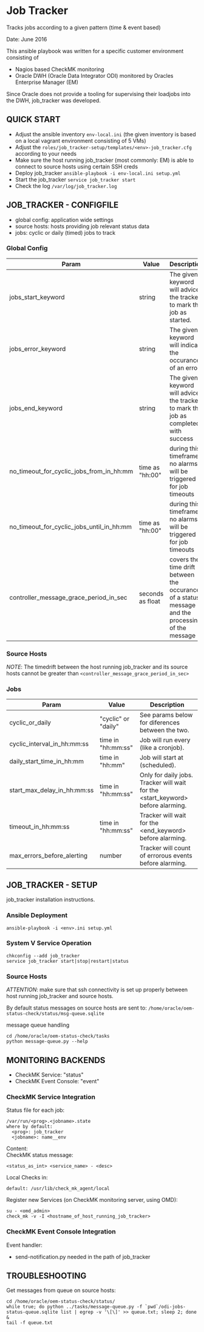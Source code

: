 # Job Tracker
Tracks jobs according to a given pattern (time & event based)

Date: June 2016

This ansible playbook was written for a specific customer environment consisting of
- Nagios based CheckMK monitoring
- Oracle DWH (Oracle Data Integrator ODI) monitored by Oracles Enterprise Manager (EM)

Since Oracle does not provide a tooling for supervising their loadjobs into the DWH, job_tracker was developed.


## QUICK START
- Adjust the ansible inventory `env-local.ini` (the given inventory is based on a local vagrant environment consisting of 5 VMs)
- Adjust the `roles/job_tracker-setup/templates/<env>-job_tracker.cfg` according to your needs
- Make sure the host running job_tracker (most commonly: EM) is able to connect to source hosts using certain SSH creds
- Deploy job_tracker `ansible-playbook -i env-local.ini setup.yml`
- Start the job_tracker `service job_tracker start`
- Check the log `/var/log/job_tracker.log`



## JOB_TRACKER - CONFIGFILE
- global config: application wide settings
- source hosts: hosts providing job relevant status data
- jobs: cyclic or daily (timed) jobs to track

### Global Config
Param | Value | Description
 --- | --- | ---
jobs_start_keyword | string | The given keyword will advice the tracker to mark the job as started.
jobs_error_keyword | string | The given keyword will indicate the occurance of an error.
jobs_end_keyword | string | The given keyword will advice the tracker to mark the job as completed with success
no_timeout_for_cyclic_jobs_from_in_hh:mm | time as "hh:00" | during this timeframe no alarms will be triggered for job timeouts
no_timeout_for_cyclic_jobs_until_in_hh:mm | time as "hh:00" | during this timeframe no alarms will be triggered for job timeouts
controller_message_grace_period_in_sec | seconds as float | covers the time drift between the occurance of a status message and the processing of the message

### Source Hosts
_NOTE_: The timedrift between the host running job_tracker and its source hosts cannot be greater than `<controller_message_grace_period_in_sec>`

### Jobs
Param | Value | Description
 --- | --- | ---
cyclic_or_daily | "cyclic" or "daily" | See params below for diferences between the two.
cyclic_interval_in_hh:mm:ss | time in "hh:mm:ss" | Job will run every <time> (like a cronjob).
daily_start_time_in_hh:mm | time in "hh:mm" | Job will start at <time>  (scheduled).
start_max_delay_in_hh:mm:ss | time in "hh:mm:ss" | Only for daily jobs. Tracker will wait <time> for the <start_keyword> before alarming.
timeout_in_hh:mm:ss | time in "hh:mm:ss" | Tracker will wait <time> for the <end_keyword> before alarming.
max_errors_before_alerting | number | Tracker will count <number> of errorous events before alarming.


## JOB_TRACKER - SETUP
job_tracker installation instructions.

### Ansible Deployment
```
ansible-playbook -i <env>.ini setup.yml
```

### System V Service Operation
```
chkconfig --add job_tracker
service job_tracker start|stop|restart|status
```

### Source Hosts

_ATTENTION_: make sure that ssh connectivity is set up properly between host running job_tracker and source hosts.

By default status messages on source hosts are sent to: `/home/oracle/oem-status-check/status/msg-queue.sqlite`

message queue handling
```
cd /home/oracle/oem-status-check/tasks
python message-queue.py --help
```


## MONITORING BACKENDS
- CheckMK Service: "status"
- CheckMK Event Console: "event"

### CheckMK Service Integration

Status file for each job:
```
/var/run/<prog>.<jobname>.state
where by default:
  <prog>: job_tracker
  <jobname>: name__env
```

Content:  
CheckMK status message:
```
<status_as_int> <service_name> - <desc>
```

Local Checks in:
```
default: /usr/lib/check_mk_agent/local
```

Register new Services (on CheckMK monitoring server, using OMD):
```
su - <omd_admin>
check_mk -v -I <hostname_of_host_running_job_tracker>
```

### CheckMK Event Console Integration

Event handler:
* send-notification.py needed in the path of job_tracker


## TROUBLESHOOTING

Get messages from queue on source hosts:
```
cd /home/oracle/oem-status-check/status/
while true; do python ../tasks/message-queue.py -f `pwd`/odi-jobs-status-queue.sqlite list | egrep -v '\[\]' >> queue.txt; sleep 2; done &
tail -f queue.txt
```
